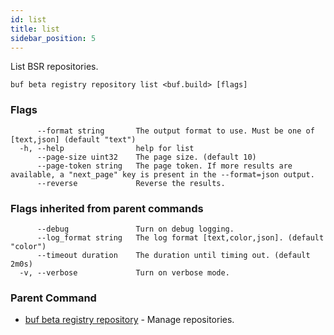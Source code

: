 ```yaml
---
id: list
title: list
sidebar_position: 5
---
```

List BSR repositories.

```
buf beta registry repository list <buf.build> [flags]
```

### Flags

```
      --format string       The output format to use. Must be one of [text,json] (default "text")
  -h, --help                help for list
      --page-size uint32    The page size. (default 10)
      --page-token string   The page token. If more results are available, a "next_page" key is present in the --format=json output.
      --reverse             Reverse the results.
```

### Flags inherited from parent commands

```
      --debug               Turn on debug logging.
      --log_format string   The log format [text,color,json]. (default "color")
      --timeout duration    The duration until timing out. (default 2m0s)
  -v, --verbose             Turn on verbose mode.
```

### Parent Command

* [buf beta registry repository](index)	 - Manage repositories.
